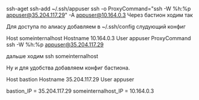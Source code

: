 ssh-aget
ssh-add ~/.ssh/appuser
ssh -o ProxyCommand="ssh -W %h:%p appuser@35.204.117.29"  -A appuser@10.164.0.3
Через бастион ходим так

Для доступа по алиасу добавляем в  ~/.ssh/config слудующий конфиг

Host someinternalhost
	Hostname 10.164.0.3
	User appuser
	ProxyCommand ssh -W %h:%p appuser@35.204.117.29

дальше ходим ssh someinternalhost

Ну и для удобства добавляем  конфиг бастиона. 

Host bastion
	Hostname 35.204.117.29
	User appuser


bastion_IP = 35.204.117.29
someinternalhost_IP = 10.164.0.3

